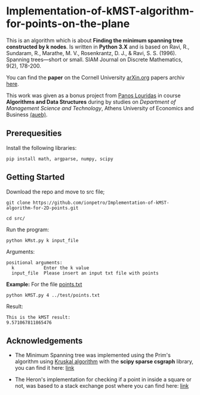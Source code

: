 # Implementation-of-kMST-algorithm-for-points-on-the-plane

This is an algorithm which is about **Finding the minimum spanning tree constructed by k nodes**. Is written in **Python 3.X** and is based on Ravi, R., Sundaram, R., Marathe, M. V., Rosenkrantz, D. J., & Ravi, S. S. (1996). Spanning trees—short or small. SIAM Journal on Discrete Mathematics, 9(2), 178-200.

You can find the **paper** on the Cornell University [arXin.org](https://arxiv.org/) papers archiv [here](https://arxiv.org/abs/math/9409222).

This work was given as a bonus project from [Panos Louridas](https://github.com/louridas) in course **Algorithms and Data Structures** during by studies on *Department of Management Science and Technology*, Athens University of Economics and Business [(aueb)](www.aueb.gr).

## Prerequesities

Install the following libraries:

```
pip install math, argparse, numpy, scipy
```

## Getting Started

Download the repo and move to src file;

```
git clone https://github.com/ionpetro/Implementation-of-kMST-algorithm-for-2D-points.git

cd src/
```

Run the program:

```
python kMst.py k input_file
```
Arguments:

```
positional arguments:
  k           Enter the k value
  input_file  Please insert an input txt file with points
```

**Example:** For the file [points.txt](tests/points.txt)

```
python kMST.py 4 ../test/points.txt
```

Result:
```
This is the kMST result: 
9.571067811865476
```

## Acknowledgements

* The Minimum Spanning tree was implemented using the Prim's algorithm using [Kruskal algorithm](https://en.wikipedia.org/wiki/Kruskal%27s_algorithm) with the **scipy sparse csgraph** library, you can find it here: [link](https://docs.scipy.org/doc/scipy/reference/generated/scipy.sparse.csgraph.minimum_spanning_tree.html#scipy.sparse.csgraph.minimum_spanning_tree)

* The Heron's implementation for checking if a point in inside a square or not, was based to a stack exchange post where you can find here: [link](https://math.stackexchange.com/q/190403)
